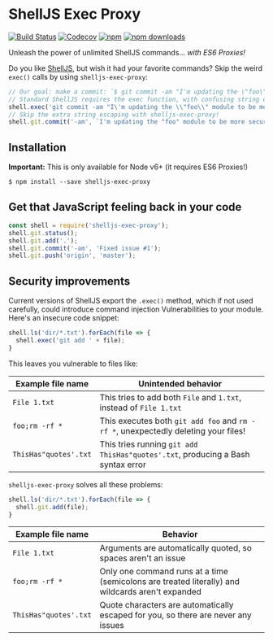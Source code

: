 # ShellJS Exec Proxy

[![Build Status](https://img.shields.io/endpoint.svg?url=https%3A%2F%2Factions-badge.atrox.dev%2Fnfischer%2Fshelljs-exec-proxy%2Fbadge%3Fref%3Dmaster&style=flat-square)](https://actions-badge.atrox.dev/nfischer/shelljs-exec-proxy/goto?ref=master)
[![Codecov](https://img.shields.io/codecov/c/github/nfischer/shelljs-exec-proxy.svg?style=flat-square)](https://codecov.io/gh/nfischer/shelljs-exec-proxy)
[![npm](https://img.shields.io/npm/v/shelljs-exec-proxy.svg?style=flat-square)](https://www.npmjs.com/package/shelljs-exec-proxy)
[![npm downloads](https://img.shields.io/npm/dm/shelljs-exec-proxy.svg?style=flat-square)](https://www.npmjs.com/package/shelljs-exec-proxy)

Unleash the power of unlimited ShellJS commands... *with ES6 Proxies!*

Do you like [ShellJS](https://github.com/shelljs/shelljs), but wish it had your
favorite commands? Skip the weird `exec()` calls by using `shelljs-exec-proxy`:

```javascript
// Our goal: make a commit: `$ git commit -am "I'm updating the \"foo\" module to be more secure"`
// Standard ShellJS requires the exec function, with confusing string escaping:
shell.exec('git commit -am "I\'m updating the \\"foo\\" module to be more secure"');
// Skip the extra string escaping with shelljs-exec-proxy!
shell.git.commit('-am', `I'm updating the "foo" module to be more secure`);
```

## Installation

**Important:** This is only available for Node v6+ (it requires ES6 Proxies!)

```
$ npm install --save shelljs-exec-proxy
```

## Get that JavaScript feeling back in your code

```javascript
const shell = require('shelljs-exec-proxy');
shell.git.status();
shell.git.add('.');
shell.git.commit('-am', 'Fixed issue #1');
shell.git.push('origin', 'master');
```

## Security improvements

Current versions of ShellJS export the `.exec()` method, which if not used
carefully, could introduce command injection Vulnerabilities to your module.
Here's an insecure code snippet:

```javascript
shell.ls('dir/*.txt').forEach(file => {
  shell.exec('git add ' + file);
}
```

This leaves you vulnerable to files like:

| Example file name | Unintended behavior |
|------------------ | ------------- |
| `File 1.txt` | This tries to add both `File` and `1.txt`, instead of `File 1.txt` |
| `foo;rm -rf *` | This executes both `git add foo` and `rm -rf *`, unexpectedly deleting your files! |
| `ThisHas"quotes'.txt` | This tries running `git add ThisHas"quotes'.txt`, producing a Bash syntax error |

`shelljs-exec-proxy` solves all these problems:

```javascript
shell.ls('dir/*.txt').forEach(file => {
  shell.git.add(file);
}
```

| Example file name | Behavior |
|------------------ | ------------ |
| `File 1.txt` | Arguments are automatically quoted, so spaces aren't an issue |
| `foo;rm -rf *` | Only one command runs at a time (semicolons are treated literally) and wildcards aren't expanded |
| `ThisHas"quotes'.txt` | Quote characters are automatically escaped for you, so there are never any issues |
